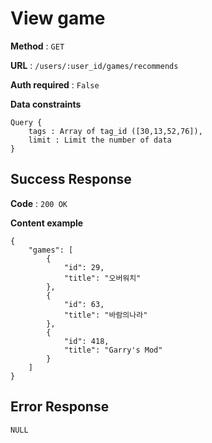 # View game

**Method** : `GET`

**URL** : `/users/:user_id/games/recommends`

**Auth required** : `False`

**Data constraints** 
```
Query {
    tags : Array of tag_id ([30,13,52,76]),
    limit : Limit the number of data
}
```

## Success Response

**Code** : `200 OK`

**Content example**
```
{
    "games": [
        {
            "id": 29,
            "title": "오버워치"
        },
        {
            "id": 63,
            "title": "바람의나라"
        },
        {
            "id": 418,
            "title": "Garry's Mod"
        }
    ]
}
```

## Error Response
```
NULL
```